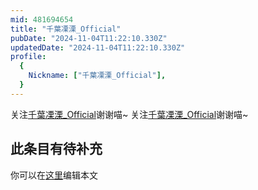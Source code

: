 ```yaml
---
mid: 481694654
title: "千葉凓溧_Official"
pubDate: "2024-11-04T11:22:10.330Z"
updatedDate: "2024-11-04T11:22:10.330Z"
profile:
  {
    Nickname: ["千葉凓溧_Official"],
  }
---
```


关注[千葉凓溧_Official](https://space.bilibili.com/481694654)谢谢喵~ 关注[千葉凓溧_Official](https://space.bilibili.com/481694654)谢谢喵~

## 此条目有待补充
你可以在[这里](https://github.com/Yuhanawa/VTuber.ICU/edit/master/src/content/v/千葉凓溧_Official/index.md)编辑本文
